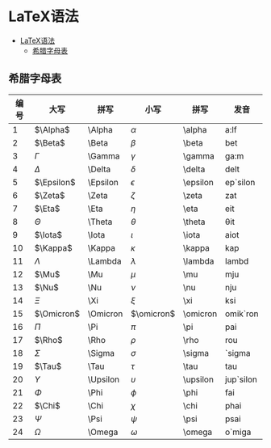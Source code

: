 # LaTeX语法

- [LaTeX语法](#latex语法)
  - [希腊字母表](#希腊字母表)

## 希腊字母表

| 编号 | 大写        | 拼写     | 小写       |拼写      | 发音          |
| ---- | ---------- | -------- | ---------- | -------- | ------------- |
| 1    |  $\Alpha$  | \Alpha   | $\alpha$   | \alpha   | a:lf          |
| 2    |   $\Beta$  | \Beta    | $\beta$    | \beta    | bet           |
| 3    | $\Gamma$   | \Gamma   | $\gamma$   | \gamma   | ga:m          |
| 4    | $\Delta$   | \Delta   | $\delta$   | \delta   | delt          |
| 5    | $\Epsilon$ | \Epsilon | $\epsilon$ | \epsilon | ep\`silon     |
| 6    |  $\Zeta$   | \Zeta    | $\zeta$    | \zeta    | zat           |
| 7    |  $\Eta$    | \Eta     | $\eta$     | \eta     | eit           |
| 8    | $\Theta$   | \Theta   | $\theta$   | \theta   | θit           |
| 9    |  $\Iota$   | \Iota    | $\iota$    | \iota    | aiot          |
| 10   |  $\Kappa$  | \Kappa   | $\kappa$   | \kappa   | kap           |
| 11   | $\Lambda$  | \Lambda  | $\lambda$  | \lambda  | lambd         |
| 12   |   $\Mu$    | \Mu      | $\mu$      | \mu      | mju           |
| 13   |   $\Nu$    | \Nu      | $\nu$      | \nu      | nju           |
| 14   | $\Xi$      | \Xi      | $\xi$      | \xi      | ksi           |
| 15   | $\Omicron$ | \Omicron | $\omicron$ | \omicron | omik\`ron     |
| 16   | $\Pi$      | \Pi      | $\pi$      | \pi      | pai           |
| 17   |  $\Rho$    | \Rho     | $\rho$     | \rho     | rou           |
| 18   | $\Sigma$   | \Sigma   | $\sigma$   | \sigma   | \`sigma       |
| 19   |  $\Tau$    | \Tau     | $\tau$     | \tau     | tau           |
| 20   | $\Upsilon$ | \Upsilon | $\upsilon$ | \upsilon | jup\`silon    |
| 21   | $\Phi$     | \Phi     | $\phi$     | \phi     | fai           |
| 22   |  $\Chi$    | \Chi     | $\chi$     | \chi     | phai          |
| 23   | $\Psi$     | \Psi     | $\psi$     | \psi     | psai          |
| 24   | $\Omega$   | \Omega   | $\omega$   | \omega   | o\`miga       |
